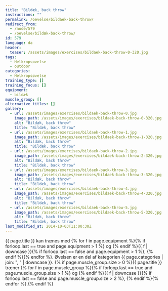```yaml
---
title: "Bildæk, back throw"
instructions: ""
permalink: /oevelse/bildaek-back-throw/
redirect_from:
  - /node/579
  - /oevelse/bildæk-back-throw/
id: 579
language: da
header:
  teaser: /assets/images/exercises/bildaek-back-throw-0-320.jpg
tags:
  - Helkropsøvelse
  - outdoor
categories:
  - Helkropsøvelse
training_type: []
training_focus: []
equipment:
  - bildæk
muscle_group: []
alternative_titles: []
gallery:
  - url: /assets/images/exercises/bildaek-back-throw-0.jpg
    image_path: /assets/images/exercises/bildaek-back-throw-0-320.jpg
    alt: "Bildæk, back throw"
    title: "Bildæk, back throw"
  - url: /assets/images/exercises/bildaek-back-throw-1.jpg
    image_path: /assets/images/exercises/bildaek-back-throw-1-320.jpg
    alt: "Bildæk, back throw"
    title: "Bildæk, back throw"
  - url: /assets/images/exercises/bildaek-back-throw-2.jpg
    image_path: /assets/images/exercises/bildaek-back-throw-2-320.jpg
    alt: "Bildæk, back throw"
    title: "Bildæk, back throw"
  - url: /assets/images/exercises/bildaek-back-throw-3.jpg
    image_path: /assets/images/exercises/bildaek-back-throw-3-320.jpg
    alt: "Bildæk, back throw"
    title: "Bildæk, back throw"
  - url: /assets/images/exercises/bildaek-back-throw-4.jpg
    image_path: /assets/images/exercises/bildaek-back-throw-4-320.jpg
    alt: "Bildæk, back throw"
    title: "Bildæk, back throw"
  - url: /assets/images/exercises/bildaek-back-throw-5.jpg
    image_path: /assets/images/exercises/bildaek-back-throw-5-320.jpg
    alt: "Bildæk, back throw"
    title: "Bildæk, back throw"
last_modified_at: 2014-10-03T11:00:30Z
---
```


{{ page.title }} kan trænes med {% for f in page.equipment %}{% if forloop.last == true and page.equipment > 1 %} og {% endif %}{{ f | downcase  }}{% if forloop.last == false and page.equipment > 1 %}, {% endif %}{% endfor %}. Øvelsen er en del af kategorien {{ page.categories | join: ", " | downcase }}. {% if page.muscle_group.size > 0 %}{{ page.title }} træner {% for f in page.muscle_group %}{% if forloop.last == true and page.muscle_group.size > 1 %} og {% endif %}{{ f | downcase }}{% if forloop.last == false and page.muscle_group.size > 2 %}, {% endif %}{% endfor %}.{% endif %}
